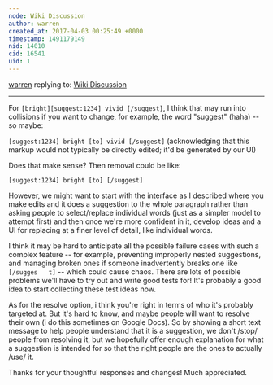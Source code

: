 ```yaml
---
node: Wiki Discussion
author: warren
created_at: 2017-04-03 00:25:49 +0000
timestamp: 1491179149
nid: 14010
cid: 16541
uid: 1
---
```




[warren](../profile/warren) replying to: [Wiki Discussion](../notes/Ashan/03-13-2017/wiki-discussion)

----
For `[bright][suggest:1234] vivid [/suggest]`, I think that may run into collisions if you want to change, for example, the word "suggest" (haha) -- so maybe:

`[suggest:1234] bright [to] vivid [/suggest]` (acknowledging that this markup would not typically be directly edited; it'd be generated by our UI)

Does that make sense? Then removal could be like:

`[suggest:1234] bright [to] [/suggest]`

However, we might want to start with the interface as I described where you make edits and it does a suggestion to the whole paragraph rather than asking people to select/replace individual words (just as a simpler model to attempt first) and then once we're more confident in it, develop ideas and a UI for replacing at a finer level of detail, like individual words. 

I think it may be hard to anticipate all the possible failure cases with such a complex feature -- for example, preventing improperly nested suggestions, and managing broken ones if someone inadvertently breaks one like `[/sugges   t]` -- which could cause chaos. There are lots of possible problems we'll have to try out and write good tests for! It's probably a good idea to start collecting these test ideas now.

As for the resolve option, i think you're right in terms of who it's probably targeted at. But it's hard to know, and maybe people will want to resolve their own (i do this sometimes on Google Docs). So by showing a short text message to help people understand that it is a suggestion, we don't /stop/ people from resolving it, but we hopefully offer enough explanation for what a suggestion is intended for so that the right people are the ones to actually /use/ it. 

Thanks for your thoughtful responses and changes! Much appreciated. 